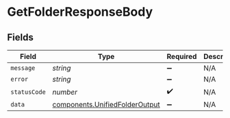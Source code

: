 # GetFolderResponseBody


## Fields

| Field                                                                            | Type                                                                             | Required                                                                         | Description                                                                      |
| -------------------------------------------------------------------------------- | -------------------------------------------------------------------------------- | -------------------------------------------------------------------------------- | -------------------------------------------------------------------------------- |
| `message`                                                                        | *string*                                                                         | :heavy_minus_sign:                                                               | N/A                                                                              |
| `error`                                                                          | *string*                                                                         | :heavy_minus_sign:                                                               | N/A                                                                              |
| `statusCode`                                                                     | *number*                                                                         | :heavy_check_mark:                                                               | N/A                                                                              |
| `data`                                                                           | [components.UnifiedFolderOutput](../../models/components/unifiedfolderoutput.md) | :heavy_minus_sign:                                                               | N/A                                                                              |